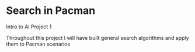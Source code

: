 # Search in Pacman

Intro to AI Project 1

Throughout this project I will have built general search algorithms and apply them to Pacman scenarios
